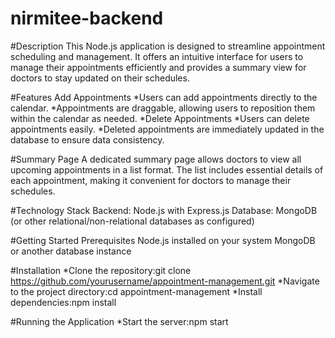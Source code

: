 ﻿# nirmitee-backend
#Description
This Node.js application is designed to streamline appointment scheduling and management. It offers an intuitive interface for users to manage their appointments efficiently and provides a summary view for doctors to stay updated on their schedules.

#Features
Add Appointments
*Users can add appointments directly to the calendar.
*Appointments are draggable, allowing users to reposition them within the calendar as needed.
*Delete Appointments
*Users can delete appointments easily.
*Deleted appointments are immediately updated in the database to ensure data consistency.

#Summary Page
A dedicated summary page allows doctors to view all upcoming appointments in a list format.
The list includes essential details of each appointment, making it convenient for doctors to manage their schedules.

#Technology Stack
Backend: Node.js with Express.js
Database: MongoDB (or other relational/non-relational databases as configured)

#Getting Started
Prerequisites
Node.js installed on your system
MongoDB or another database instance

#Installation
*Clone the repository:git clone https://github.com/yourusername/appointment-management.git
*Navigate to the project directory:cd appointment-management
*Install dependencies:npm install

#Running the Application
*Start the server:npm start

